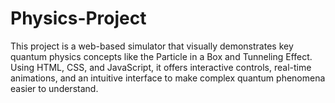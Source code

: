 # Physics-Project
 This project is a web-based simulator that visually demonstrates key quantum physics concepts like the Particle in a Box and Tunneling Effect. Using HTML, CSS, and JavaScript, it offers interactive controls, real-time animations, and an intuitive interface to make complex quantum phenomena easier to understand.
